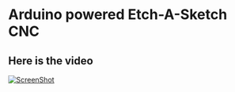 # Arduino powered Etch-A-Sketch CNC

## Here is the video

[![ScreenShot](http://i.imgur.com/lERIhmL.jpg)](https://www.youtube.com/watch?v=XtWJJ5csk-8)
